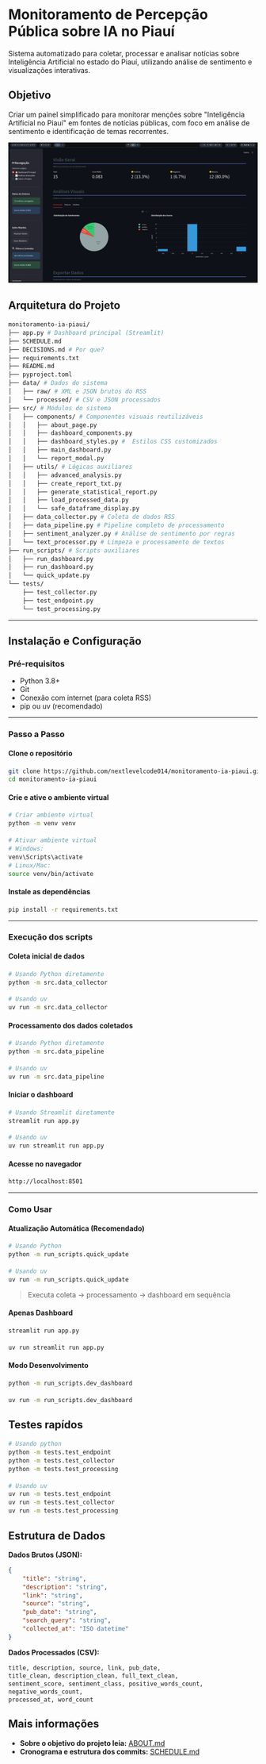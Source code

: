 # Monitoramento de Percepção Pública sobre IA no Piauí

Sistema automatizado para coletar, processar e analisar notícias sobre Inteligência Artificial no estado do Piauí, utilizando análise de sentimento e visualizações interativas.

## Objetivo

Criar um painel simplificado para monitorar menções sobre "Inteligência Artificial no Piauí" em fontes de notícias públicas, com foco em análise de sentimento e identificação de temas recorrentes.

[![Assista ao Vídeo](assets/image.png)](https://www.youtube.com/watch?v=P6ZHgfQIuQE)

## Arquitetura do Projeto

```bash
monitoramento-ia-piaui/
├── app.py # Dashboard principal (Streamlit)
├── SCHEDULE.md 
├── DECISIONS.md # Por que?
├── requirements.txt 
├── README.md
├── pyproject.toml
├── data/ # Dados do sistema
│   ├── raw/ # XML e JSON brutos do RSS
│   └── processed/ # CSV e JSON processados
├── src/ # Módulos do sistema
│   ├── components/ # Componentes visuais reutilizáveis
│   │   ├── about_page.py
│   │   ├── dashboard_components.py
│   │   ├── dashboard_styles.py #  Estilos CSS customizados
│   │   ├── main_dashboard.py
│   │   └── report_modal.py
│   ├── utils/ # Lógicas auxiliares
│   │   ├── advanced_analysis.py
│   │   ├── create_report_txt.py
│   │   ├── generate_statistical_report.py
│   │   ├── load_processed_data.py
│   │   └── safe_dataframe_display.py
│   ├── data_collector.py # Coleta de dados RSS
│   ├── data_pipeline.py # Pipeline completo de processamento
│   ├── sentiment_analyzer.py # Análise de sentimento por regras
│   └── text_processor.py # Limpeza e processamento de textos
├── run_scripts/ # Scripts auxiliares
│   ├── run_dashboard.py
│   ├── run_dashboard.py
│   └── quick_update.py
└── tests/
    ├── test_collector.py
    ├── test_endpoint.py
    └── test_processing.py

```
---

## **Instalação e Configuração**

### **Pré-requisitos**
- Python 3.8+  
- Git  
- Conexão com internet (para coleta RSS)  
- pip ou uv (recomendado)
---

### **Passo a Passo**

#### **Clone o repositório**
```bash
git clone https://github.com/nextlevelcode014/monitoramento-ia-piaui.git
cd monitoramento-ia-piaui
```

#### **Crie e ative o ambiente virtual**
```bash
# Criar ambiente virtual
python -m venv venv

# Ativar ambiente virtual
# Windows:
venv\Scripts\activate
# Linux/Mac:
source venv/bin/activate
```

#### **Instale as dependências**
```bash
pip install -r requirements.txt
```

---

### **Execução dos scripts**

#### **Coleta inicial de dados**
```bash
# Usando Python diretamente
python -m src.data_collector

# Usando uv
uv run -m src.data_collector
```

#### **Processamento dos dados coletados**
```bash
# Usando Python diretamente
python -m src.data_pipeline

# Usando uv
uv run -m src.data_pipeline
```

#### **Iniciar o dashboard**
```bash
# Usando Streamlit diretamente
streamlit run app.py

# Usando uv
uv run streamlit run app.py
```

#### **Acesse no navegador**
```bash
http://localhost:8501
```

---

### **Como Usar**

#### **Atualização Automática (Recomendado)**
```bash
# Usando Python
python -m run_scripts.quick_update

# Usando uv
uv run -m run_scripts.quick_update
```
> Executa coleta → processamento → dashboard em sequência  

#### **Apenas Dashboard**
```bash
streamlit run app.py

uv run streamlit run app.py
```

#### **Modo Desenvolvimento**
```bash
python -m run_scripts.dev_dashboard

uv run -m run_scripts.dev_dashboard
```

## Testes rapídos
```bash
# Usando python
python -m tests.test_endpoint 
python -m tests.test_collector
python -m tests.test_processing

# Usando uv
uv run -m tests.test_endpoint 
uv run -m tests.test_collector
uv run -m tests.test_processing
```

## Estrutura de Dados
**Dados Brutos (JSON):**
```json
{
    "title": "string",
    "description": "string", 
    "link": "string",
    "source": "string",
    "pub_date": "string",
    "search_query": "string",
    "collected_at": "ISO datetime"
}
```
**Dados Processados (CSV):**
```csv
title, description, source, link, pub_date, 
title_clean, description_clean, full_text_clean,
sentiment_score, sentiment_class, positive_words_count, negative_words_count,
processed_at, word_count
```

## Mais informações
- **Sobre o objetivo do projeto leia:** [ABOUT.md](ABOUT.md)
- **Cronograma e estrutura dos commits:** [SCHEDULE.md](SCHEDULE.md)
